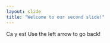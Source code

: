 ```yaml
---
layout: slide
title: "Welcome to our second slide!"
---
```

Ca y est
Use the left arrow to go back!
